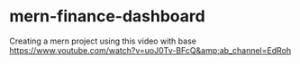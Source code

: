 # mern-finance-dashboard
Creating a mern project using this video with base https://www.youtube.com/watch?v=uoJ0Tv-BFcQ&amp;ab_channel=EdRoh
